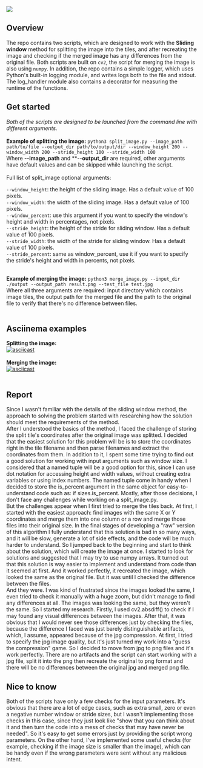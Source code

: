 <a href="https://codeclimate.com/github/iwatkot/slytest01/maintainability"><img src="https://api.codeclimate.com/v1/badges/0db7338bb82431b7cf00/maintainability" /></a>

## Overview
The repo contains two scripts, which are designed to work with the **Sliding window** method for splitting the image into the tiles, and after recreating the image and checking if the merged image has any differences from the original file. Both scripts are built on `cv2`, the script for merging the image is also using `numpy`. In addition, the repo contains a simple logger, which uses Python's built-in logging module, and writes logs both to the file and stdout. The log_handler module also contains a decorator for measuring the runtime of the functions.<br>

## Get started
_Both of the scripts are designed to be launched from the command line with different arguments._<br><br>
**Example of splitting the image:** `python3 split_image.py --image_path path/to/file --output_dir path/to/output/dir --window_height 200 --window_width 200 --stride_height 100 --stride_width 100`<br>
Where **--image_path** and **--**output_dir** are required, other arguments have default values and can be skipped while launching the script.<br>
<br>
Full list of split_image optional arguments:<br>

`--window_height`: the height of the sliding image. Has a default value of 100 pixels.<br>
`--window_width`: the width of the sliding image. Has a default value of 100 pixels.<br>
`--window_percent`: use this argument if you want to specify the window's height and width in percentages, not pixels.<br>
`--stride_height`: the height of the stride for sliding window. Has a default value of 100 pixels.<br>
`--stride_width`: the width of the stride for sliding window. Has a default value of 100 pixels.<br>
`--stride_percent`: same as window_percent, use it if you want to specify the stride's height and width in percents, not pixels.<br>
<br>

**Example of merging the image:**  `python3 merge_image.py --input_dir ./output --output_path result.png --test_file test.jpg`<br>
Where all three arguments are required: input directory which contains image tiles, the output path for the merged file and the path to the original file to verify that there's no difference between files.<br>
<br>

## Asciinema examples
**Splitting the image:**<br>
[![asciicast](https://asciinema.org/a/HHz9izJQoXpu3QIHNeHdGwLiP.svg)](https://asciinema.org/a/HHz9izJQoXpu3QIHNeHdGwLiP)<br>
<br>
**Merging the image:**<br>
[![asciicast](https://asciinema.org/a/MTsB1oqP2ZrNMYNYobcqc6flo.svg)](https://asciinema.org/a/MTsB1oqP2ZrNMYNYobcqc6flo)<br>
<br>

## Report
Since I wasn't familiar with the details of the sliding window method, the approach to solving the problem started with researching how the solution should meet the requirements of the method.<br>
After I understood the basics of the method, I faced the challenge of storing the split tile's coordinates after the original image was splitted. I decided that the easiest solution for this problem will be is to store the coordinates right in the tile filename and then parse filenames and extract the coordinates from them. In addition to it, I spent some time trying to find out a good solution for working with input arguments such as window size. I considered that a named tuple will be a good option for this, since I can use dot notation for accessing height and width values, without creating extra variables or using index numbers. The named tuple come in handy when I decided to store the is_percent argument in the same object for easy-to-understand code such as: if sizes.is_percent. Mostly, after those decisions, I don't face any challenges while working on a split_image.py.<br>
But the challenges appear when I first tried to merge the tiles back. At first, I started with the easiest approach: find images with the same X or Y coordinates and merge them into one column or a row and merge those files into their original size. In the final stages of developing a "raw" version of this algorithm I fully understand that this solution is bad in so many ways, and it will be slow, generate a lot of side effects, and the code will be much harder to understand. So I jumped back to the beginning and start to think about the solution, which will create the image at once. I started to look for solutions and suggested that I may try to use numpy arrays. It turned out that this solution is way easier to implement and understand from code than it seemed at first. And it worked perfectly, it recreated the image, which looked the same as the original file. But it was until I checked the difference between the files.<br>
And they were. I was kind of frustrated since the images looked the same, I even tried to check it manually with a huge zoom, but didn't manage to find any differences at all. The images was looking the same, but they weren't the same. So I started my research. Firstly, I used cv2.absdiff() to check if I may found any visual differences between the images. After that, it was obvious that I would never see those differences just by checking the files, because the difference I faced was just barely distinguishable artifacts, which, I assume, appeared because of the jpg compression. At first, I tried to specify the jpg image quality, but it's just turned my work into a "guess the compression" game. So I decided to move from jpg to png files and it's work perfectly. There are no artifacts and the script can start working with a jpg file, split it into the png then recreate the original to png format and there will be no differences between the original jpg and merged png file.

## Nice to know
Both of the scripts have only a few checks for the input parameters. It's obvious that there are a lot of edge cases, such as extra small, zero or even a negative number window or stride sizes, but I wasn't implementing those checks in this case, since they just look like "show that you can think about it and then turn the code into a mess of checks that may have never be needed". So it's easy to get some errors just by providing the script wrong parameters. On the other hand, I've implemented some useful checks (for example, checking if the image size is smaller than the image), which can be handy even if the wrong parameters were sent without any malicious intent.